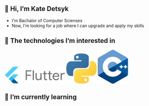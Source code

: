 ## 👋 Hi, I’m Kate Detsyk
- I'm Bachalor of Computer Scienses
- Now, I'm looking for a job where I can upgrade and apply my skills
## 💙 The technologies I’m interested in 
<img src="images/flutter.png" alt="drawing" style="width:200px;"/>
<img src="images/python.png" alt="drawing" style="width:100px;"/>
<img src="images/c.png" alt="drawing" style="width:100px;"/>

## 🌱 I’m currently learning 


<!---
KateDetsyk/KateDetsyk is a ✨ special ✨ repository because its `README.md` (this file) appears on your GitHub profile.
You can click the Preview link to take a look at your changes.
--->
